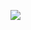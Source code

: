 ![](https://github.com/douglasadones/HandMadeWorld/assets/95550011/6491058f-e118-405b-b23e-a105fc90ff38)
